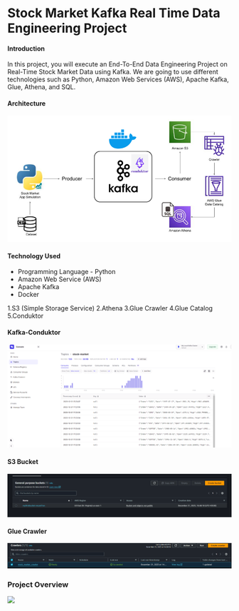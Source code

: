 # Stock Market Kafka Real Time Data Engineering Project

#### Introduction

In this project, you will execute an End-To-End Data Engineering Project on Real-Time Stock Market Data using Kafka.
We are going to use different technologies such as Python, Amazon Web Services (AWS), Apache Kafka, Glue, Athena, and SQL.

#### Architecture

![](https://github.com/Recard1on/Stock-Market-Real-Time-Streaming-Pipeline/blob/main/Architecture.png)

#### Technology Used
* Programming Language - Python
* Amazon Web Service (AWS)
* Apache Kafka
* Docker

1.S3 (Simple Storage Service)
2.Athena
3.Glue Crawler
4.Glue Catalog
5.Conduktor

#### Kafka-Conduktor
![](https://github.com/Recard1on/Stock-Market-Real-Time-Streaming-Pipeline/blob/main/conduktor_kafka.png)

#### S3 Bucket
![](https://github.com/Recard1on/Stock-Market-Real-Time-Streaming-Pipeline/blob/main/aws_s3_bucket.png)

#### Glue Crawler
![](https://github.com/Recard1on/Stock-Market-Real-Time-Streaming-Pipeline/blob/main/aws_crawlers.png)

### Project Overview
![](https://github.com/Recard1on/Stock-Market-Real-Time-Streaming-Pipeline/blob/main/project%20overview.gif)
